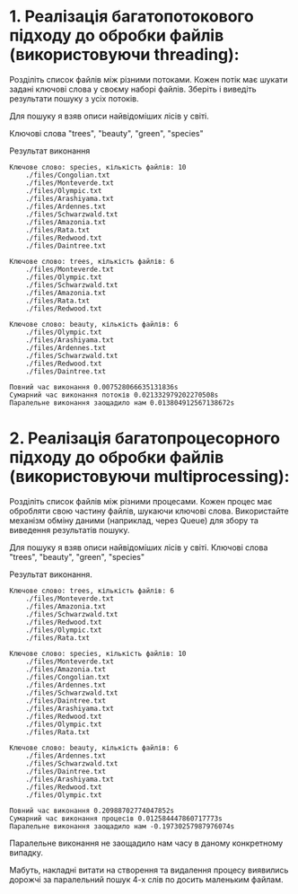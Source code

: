 # 1. Реалізація багатопотокового підходу до обробки файлів (використовуючи threading):

Розділіть список файлів між різними потоками.
Кожен потік має шукати задані ключові слова у своєму наборі файлів.
Зберіть і виведіть результати пошуку з усіх потоків.

Для пошуку я взяв описи найвідоміших лісів у світі.

Ключові слова "trees", "beauty", "green", "species"

Результат виконання

```
Ключове слово: species, кількість файлів: 10
	./files/Congolian.txt
	./files/Monteverde.txt
	./files/Olympic.txt
	./files/Arashiyama.txt
	./files/Ardennes.txt
	./files/Schwarzwald.txt
	./files/Amazonia.txt
	./files/Rata.txt
	./files/Redwood.txt
	./files/Daintree.txt

Ключове слово: trees, кількість файлів: 6
	./files/Monteverde.txt
	./files/Olympic.txt
	./files/Schwarzwald.txt
	./files/Amazonia.txt
	./files/Rata.txt
	./files/Redwood.txt

Ключове слово: beauty, кількість файлів: 6
	./files/Olympic.txt
	./files/Arashiyama.txt
	./files/Ardennes.txt
	./files/Schwarzwald.txt
	./files/Redwood.txt
	./files/Daintree.txt

Повний час виконання 0.007528066635131836s
Сумарний час виконання потоків 0.021332979202270508s
Паралельне виконання заощадило нам 0.013804912567138672s
```

# 2. Реалізація багатопроцесорного підходу до обробки файлів (використовуючи multiprocessing):

Розділіть список файлів між різними процесами.
Кожен процес має обробляти свою частину файлів, шукаючи ключові слова.
Використайте механізм обміну даними (наприклад, через Queue) для збору та виведення результатів пошуку.

Для пошуку я взяв описи найвідоміших лісів у світі.
Ключові слова "trees", "beauty", "green", "species"

Результат виконання.

```
Ключове слово: trees, кількість файлів: 6
	./files/Monteverde.txt
	./files/Amazonia.txt
	./files/Schwarzwald.txt
	./files/Redwood.txt
	./files/Olympic.txt
	./files/Rata.txt

Ключове слово: species, кількість файлів: 10
	./files/Monteverde.txt
	./files/Amazonia.txt
	./files/Congolian.txt
	./files/Ardennes.txt
	./files/Schwarzwald.txt
	./files/Daintree.txt
	./files/Arashiyama.txt
	./files/Redwood.txt
	./files/Olympic.txt
	./files/Rata.txt

Ключове слово: beauty, кількість файлів: 6
	./files/Ardennes.txt
	./files/Schwarzwald.txt
	./files/Daintree.txt
	./files/Arashiyama.txt
	./files/Redwood.txt
	./files/Olympic.txt

Повний час виконання 0.20988702774047852s
Сумарний час виконання процесів 0.012584447860717773s
Паралельне виконання заощадило нам -0.19730257987976074s
```

Паралельне виконання не заощадило нам часу в даному конкретному випадку.

Мабуть, накладні витати на створення та видалення процесу виявились дорожчі за паралельний пошук 4-х слів по досить маленьким файлам.


